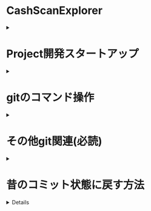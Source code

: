# CashScanExplorer
<details><summary><h1>Project開発スタートアップ</h1></summary>

# プロジェクトのセットアップ手順

このドキュメントでは、MACとWindows環境でプロジェクトをセットアップする手順を説明します。

## MAC版の手順

### 前提条件
- Dockerがインストールされていること
- VSCodeがインストールされていること

### 手順
1. ターミナルを開き、プロジェクトのディレクトリに移動します。
   ```
   cd ~/CSE_Project
   ```

2. 以下のコマンドを実行して、Dockerイメージをビルドします。
   ```
   docker build -t myproject .
   ```

3. ビルドが完了したら、以下のコマンドでDockerコンテナを起動します。
   ```
   docker run -it -v $(pwd):/app -p 8080:8080 myproject
   ```

4. VSCodeを開き、「ファイル」メニューから「フォルダを開く」を選択します。

5. プロジェクトのディレクトリ（~/CSE_Project）を選択して開きます。

6. VSCodeの拡張機能タブを開き、「Dev Containers」拡張機能を検索してインストールします。

7. コマンドパレット（Cmd + Shift + P）を開き、「Dev Containers: Attach to Running Container」を選択します。

8. 起動中のDockerコンテナを選択し、VSCodeでコンテナに接続します。

9. 必要なファイルを編集し、変更を加えます。

10. ターミナルでコンテナ内のシェルを開き、プロジェクトに関連するコマンドを実行します。

## Windows版の手順

### 前提条件
- Docker Desktopがインストールされていること
- VSCodeがインストールされていること

### 手順
1. コマンドプロンプトを開き、プロジェクトのディレクトリに移動します。
   ```
   cd C:\Users\YourUsername\CSE_Project
   ```

2. 以下のコマンドを実行して、Dockerイメージをビルドします。
   ```
   docker build -t myproject .
   ```

3. ビルドが完了したら、以下のコマンドでDockerコンテナを起動します。
   ```
   docker run -it -v %cd%:/app -p 8080:8080 myproject
   ```

4. VSCodeを開き、「ファイル」メニューから「フォルダを開く」を選択します。

5. プロジェクトのディレクトリ（C:\Users\YourUsername\CSE_Project）を選択して開きます。

6. VSCodeの拡張機能タブを開き、「Dev Containers」拡張機能を検索してインストールします。

7. コマンドパレット（Ctrl + Shift + P）を開き、「Dev Containers: Attach to Running Container」を選択します。

8. 起動中のDockerコンテナを選択し、VSCodeでコンテナに接続します。

9. 必要なファイルを編集し、変更を加えます。

10. コマンドプロンプトでコンテナ内のシェルを開き、プロジェクトに関連するコマンドを実行します。

以上の手順に従って、MACとWindows環境でプロジェクトをセットアップし、Dev Containersを使用してDockerコンテナ内で開発を行うことができます。問題がある場合は、Yutoに連絡してください。

</details>

<details><summary><h1>gitのコマンド操作</h1></summary>

* 現在のブランチを最新の状態にする
```
git pull origin ブランチ名
```

* 新しいブランチを作成してチェックアウトする
```
git checkout -b 新しいブランチ名
```

* ブランチの削除
```
git push origin --delete 新しいブランチ名
```

* 変更を加えてコミットする。（この時点ではまだローカル環境）
```
git add .
git commit -m "コミットメッセージ"
```
[コミットメッセージの書き方(参考)](https://qiita.com/konatsu_p/items/dfe199ebe3a7d2010b3e)
[絵文字](https://gitmoji.dev/)

* リモートに新しいブランチをプッシュする
```
git push origin 新しいブランチ名
```

### 以下からマージするときの流れ

* マージしたいブランチへ移動
```
git checkout main
```

* メインブランチを最新の状態にする
```
git pull origin main
```

* 新しいブランチをメインブランチにマージする
```
git marge 新しいブランチ名
```
</details>

<details><summary><h1>その他git関連(必読)</h1></summary>

## 競合があった場合の解決
1. 競合のあったファイルを手動で修正
2. 修正したファイルをステージ
```
git add 競合したファイル
```
3. マージコミットを作成
```
git commit
```
4. メインブランチをリモートプッシュする
```
git push origin main
```

---

## マージするのが怖い場合はPull Requestをする

以降はリモートにプッシュした後の流れ

1. GitHubリポジトリにアクセス
2. ブランチを選択：ページ上部に表示される「Your recently pushed branches」という通知か、GitHubのブランチリストから先ほどプッシュした新しいブランチを選択
3. Pull Requestを作成：リポジトリの上部に「Compare & pull request」というボタンをクリック
4. Pull Requestの内容を記入：
    * タイトル：Pull Requestの簡単な説明。
    * 説明：具体的にどのような変更を行ったのか、何を解決するための変更かを記述
    * 変更対象のブランチ：マージ先（通常はmainやdevelopなど）と、作業ブランチが正しいか確認
5. ReviewersやAssigneesを設定（必要に応じて）：チームメンバーや他の開発者にレビューしてもらうため、レビュワーを指定
6. すべての情報が入力できたら、Create pull request ボタンを押してPull Requestを作成

</details>

<details><summary><h1>昔のコミット状態に戻す方法</h1></summary>

## 前のコミット状態に戻す方法
```
git reset --hard <コミットハッシュ>
```

### 例（2つ前の情報に戻したい場合）
```
git reset --hard HEAD~2
```

* コミットハッシュを確認する方法
```
git log
```
</details>

<details>

[MDチートシートその1](https://qiita.com/kamorits/items/6f342da395ad57468ae3)
[MDチートシートその2](https://qiita.com/Qiita/items/c686397e4a0f4f11683d)

